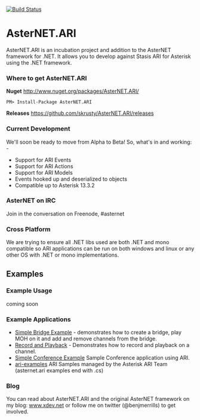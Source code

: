 [![Build Status](https://travis-ci.org/skrusty/AsterNET.ARI.svg?branch=master)](https://travis-ci.org/skrusty/AsterNET.ARI)

AsterNET.ARI
============

AsterNET.ARI is an incubation project and addition to the AsterNET framework for .NET. It allows you to develop against Stasis ARI for Asterisk using the .NET framework.

### Where to get AsterNET.ARI
**Nuget** http://www.nuget.org/packages/AsterNET.ARI/
```
PM> Install-Package AsterNET.ARI
```
**Releases** https://github.com/skrusty/AsterNET.ARI/releases

### Current Development
We'll soon be ready to move from Alpha to Beta! So, what's in and working: -
* Support for ARI Events
* Support for ARI Actions
* Support for ARI Models
* Events hooked up and deserialized to objects
* Compatible up to Asterisk 13.3.2

### AsterNET on IRC
Join in the conversation on Freenode, #asternet

### Cross Platform
We are trying to ensure all .NET libs used are both .NET and mono compatible so ARI applications can be run on both windows and linux or any other OS with .NET or mono implementations.

## Examples

### Example Usage
coming soon

### Example Applications
* [Simple Bridge Example](https://github.com/skrusty/AsterNET.ARI/blob/master/AsterNET.ARI.SimpleBridge/Program.cs) - demonstrates how to create a bridge, play MOH on it and add and remove channels from the bridge.
* [Record and Playback](https://github.com/skrusty/AsterNET.ARI/blob/master/Sample-RecordAndPlayback/Program.cs) - Demonstrates how to record and playback on a channel.
* [Simple Conference Example](https://github.com/skrusty/AsterNET.ARI/blob/master/AsterNET.ARI.SimpleBridge/Program.cs) Sample Conference application using ARI.
* [ari-examples](https://github.com/asterisk/ari-examples)
ARI Samples managed by the Asterisk ARI Team (asternet.ari examples end with .cs)

### Blog
You can read about AsterNET.ARI and the original AsterNET framework on my blog: www.xdev.net or follow me on twitter (@benjmerrills) to get involved.
